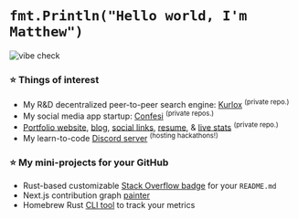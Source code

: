 # `fmt.Println("Hello world, I'm Matthew")`
![vibe check](https://github.com/mattrltrent/random_assets/actions/workflows/unit_tests.yml/badge.svg) 
### ⭐️ Things of interest

- My R&D decentralized peer-to-peer search engine: [Kurlox](https://kurlox.com) <sup>(private repo.)</sup>
- My social media app startup: [Confesi](https://confesi.com) <sup>(private repos.)</sup>
- [Portfolio website](https://matthewtrent.me), [blog](https://matthewtrent.me/articles), [social links](https://matthewtrent.me/socials), [resume](https://matthewtrent.me/resume.pdf), & [live stats](https://matthewtrent.me/stats) <sup>(private repo.)</sup>
- My learn-to-code [Discord server](https://discord.gg/cWHnQFSfMy) <sup>(hosting hackathons!)</sup>

### ⭐️ My mini-projects for your GitHub

- Rust-based customizable [Stack Overflow badge](https://github.com/mattrltrent/stackoverflow_badge) for your `README.md` 
- Next.js contribution graph [painter](https://github.com/mattrltrent/github_painter)
- Homebrew Rust [CLI tool](https://github.com/mattrltrent/ghloc) to track your metrics

